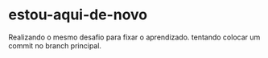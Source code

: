 # estou-aqui-de-novo
Realizando o mesmo desafio para fixar o aprendizado.
tentando colocar um commit no branch principal.
